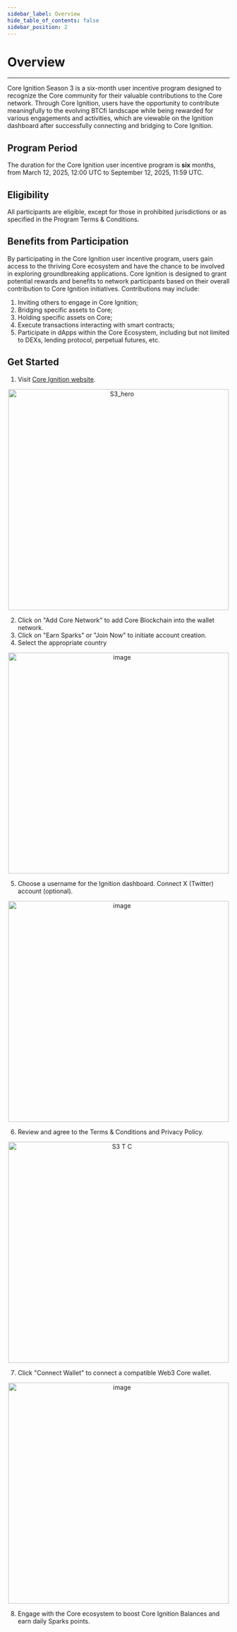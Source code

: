 ```yaml
---
sidebar_label: Overview
hide_table_of_contents: false
sidebar_position: 2
---
```


# Overview
---

Core Ignition Season 3 is a six-month user incentive program designed to recognize the Core community for their valuable contributions to the Core network. Through Core Ignition, users have the opportunity to contribute meaningfully to the evolving BTCfi landscape while being rewarded for various engagements and activities, which are viewable on the Ignition dashboard after successfully connecting and bridging to Core Ignition.

  
## Program Period
The duration for the Core Ignition user incentive program is **six** months, from March 12, 2025, 12:00 UTC to September 12, 2025, 11:59 UTC.

## Eligibility
All participants are eligible, except for those in prohibited jurisdictions or as specified in the Program Terms & Conditions.

## Benefits from Participation
By participating in the Core Ignition user incentive program, users gain access to the thriving Core ecosystem and have the chance to be involved in exploring groundbreaking applications. Core Ignition is designed to grant potential rewards and benefits to network participants based on their overall contribution to Core Ignition initiatives. Contributions may include:
 1. Inviting others to engage in Core Ignition;
 2. Bridging specific assets to Core;
 3. Holding specific assets on Core;
 4. Execute transactions interacting with smart contracts;
 5. Participate in dApps within the Core Ecosystem, including but not limited to DEXs, lending protocol, perpetual futures, etc.

## Get Started
1. Visit [Core Ignition website](https://ignition.coredao.org).
<p align="center">
  <img width="500" alt="S3_hero" src="https://github.com/user-attachments/assets/4e038aae-a522-4004-97af-da536b6ecdfe"/>
</p>

2. Click on "Add Core Network" to add Core Blockchain into the wallet network.
3. Click on "Earn Sparks" or "Join Now" to initiate account creation.
4. Select the appropriate country
<p align="center">
  <img width="500" alt="image" src="https://github.com/user-attachments/assets/0734a1d8-463c-4ed7-8ab5-00e20f958ba2"/>
</p>

5. Choose a username for the Ignition dashboard. Connect X (Twitter) account (optional).
<p align="center">
  <img width="500" alt="image" src="https://github.com/user-attachments/assets/c591724a-aba2-4499-972f-3e83eb083b04"/>
</p>

6. Review and agree to the Terms & Conditions and Privacy Policy.
<p align="center">
  <img width="500" alt="S3 T C" src="https://github.com/user-attachments/assets/1b460bb5-2992-409c-a4d4-45ec5a1dd7f5"/>
</p>


7. Click "Connect Wallet" to connect a compatible Web3 Core wallet.
<p align="center">
  <img width="500" alt="image" src="https://github.com/user-attachments/assets/c04bf2de-1945-4cb6-95c4-f15a6b50b197"/>
</p>

8. Engage with the Core ecosystem to boost Core Ignition Balances and earn daily Sparks points.
